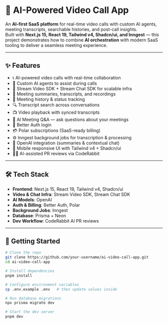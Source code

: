 # 🤖 AI-Powered Video Call App

An **AI-first SaaS platform** for real-time video calls with custom AI agents, meeting transcripts, searchable histories, and post-call insights.  
Built with **Next.js 15, React 19, Tailwind v4, Shadcn/ui, and Inngest** — this project demonstrates how to combine **AI orchestration** with modern SaaS tooling to deliver a seamless meeting experience.

---

## ✨ Features
- 📞 AI-powered video calls with real-time collaboration  
- 🧠 Custom AI agents to assist during calls  
- 💬 Stream Video SDK + Stream Chat SDK for scalable infra  
- 📝 Meeting summaries, transcripts, and recordings  
- 📂 Meeting history & status tracking  
- 🔍 Transcript search across conversations  
- 📺 Video playback with synced transcripts  
- 💬 AI Meeting Q&A — ask questions about your meetings  
- 🔐 Better Auth login  
- 💳 Polar subscriptions (SaaS-ready billing)  
- ⚙️ Inngest background jobs for transcription & processing  
- 🧠 OpenAI integration (summaries & contextual chat)  
- 📱 Mobile responsive UI with Tailwind v4 + Shadcn/ui  
- 🧑‍💻 AI-assisted PR reviews via CodeRabbit  

---

## 🛠️ Tech Stack
- **Frontend**: Next.js 15, React 19, Tailwind v4, Shadcn/ui  
- **Video & Chat Infra**: Stream Video SDK, Stream Chat SDK  
- **AI Models**: OpenAI  
- **Auth & Billing**: Better Auth, Polar  
- **Background Jobs**: Inngest  
- **Database**: Prisma + Neon  
- **Dev Workflow**: CodeRabbit AI PR reviews  

---

## 🚀 Getting Started
```bash
# Clone the repo
git clone https://github.com/your-username/ai-video-call-app.git
cd ai-video-call-app

# Install dependencies
pnpm install

# Configure environment variables
cp .env.example .env   # then update values inside

# Run database migrations
npx prisma migrate dev

# Start the dev server
pnpm dev
